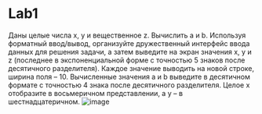 # Lab1
Даны целые числа x, y и вещественное z. Вычислить a и b. Используя форматный ввод/вывод, организуйте дружественный интерфейс ввода данных для решения задачи, а затем выведите на экран значения x, y и z (последнее в экспоненциальной форме с точностью 5 знаков после десятичного разделителя). Каждое значение выводить на новой строке, ширина поля – 10. Вычисленные значения a и b выведите в десятичном формате с точностью 4 знака после десятичного разделителя. Целое x отобразите в восьмеричном представлении, а y – в шестнадцатеричном.
![image](https://user-images.githubusercontent.com/79037293/234244538-032eafe8-f6e1-4966-a66e-ca45b6a167c3.png)
